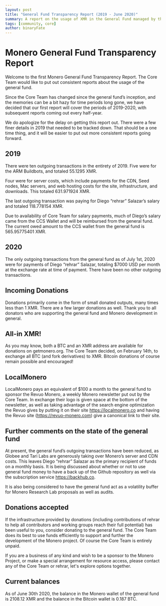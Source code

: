 ```yaml
---
layout: post
title: "General Fund Transparency Report (2019 - June 2020)"
summary: A report on the usage of XMR in the General Fund managed by the Core Team. Covers the years 2019 and the first half of 2020.
tags: [community, core]
author: binaryFate
---
```


# Monero General Fund Transparency Report
 
Welcome to the first Monero General Fund Transparency Report. The Core Team would like to put out consistent reports about the usage of the general fund.
 
Since the Core Team has changed since the general fund’s inception, and the memories can be a bit hazy for time periods long gone, we have decided that our first report will cover the periods of 2019-2020, with subsequent reports coming out every half-year.
 
We do apologize for the delay on getting this report out. There were a few finer details in 2019 that needed to be tracked down. That should be a one time thing, and it will be easier to put out more consistent reports going forward.
 
## 2019
 
There were ten outgoing transactions in the entirety of 2019. Five were for the ARM Buildbots, and totaled 55.1295 XMR.
 
Four were for server costs, which include payments for the CDN, Seed nodes, Mac servers, and web hosting costs for the site, infrastructure, and downloads. This totaled 631.971924‬ XMR.
 
The last outgoing transaction was paying for Diego “rehrar” Salazar’s salary and totaled 118.778154 XMR.
 
Due to availability of Core Team for salary payments, much of Diego’s salary came from the CCS Wallet and will be reimbursed from the general fund. The current owed amount to the CCS wallet from the general fund is 565.95775401 XMR.
 
## 2020
 
The only outgoing transactions from the general fund as of July 1st, 2020 were for payments of Diego “rehrar” Salazar, totaling $7000 USD per month at the exchange rate at time of payment. There have been no other outgoing transactions.
 
## Incoming Donations
 
Donations primarily come in the form of small donated outputs, many times less than 1 XMR. There are a few larger donations as well. Thank you to all donators who are supporting the general fund and Monero development in general.
 
## All-in XMR!
 
As you may know, both a BTC and an XMR address are available for donations on getmonero.org.
The Core Team decided, on February 14th, to exchange all BTC (and fork derivatives) to XMR. Bitcoin donations of course remain possible and encouraged!
 
## LocalMonero
 
LocalMonero pays an equivalent of $100 a month to the general fund to sponsor the Revuo Monero, a weekly Monero newsletter put out by the Core Team. In exchange their logo is given space at the bottom of the newsletter, as well as taking advantage of the search engine optimization the Revuo gives by putting it on their site https://localmonero.co and having the Revuo site (https://revuo-monero.com) give a canonical link to their site.
 
## Further comments on the state of the general fund
 
At present, the general fund’s outgoing transactions have been reduced, as Globee and Tari Labs are generously taking over Monero’s server and CDN costs. This leaves Diego “rehrar” Salazar as the primary recipient of funds on a monthly basis. It is being discussed about whether or not to use general fund money to have a back up of the Github repository as well via the subscription service https://backhub.co.
 
It is also being considered to have the general fund act as a volatility buffer for Monero Research Lab proposals as well as audits.
 
## Donations accepted
 
If the infrastructure provided by donations (including contributions of rehrar to help all contributors and working groups reach their full potential) has been useful to you, consider donating to the general fund. The Core Team does its best to use funds efficiently to support and further the development of the Monero project. Of course the Core Team is entirely unpaid.
 
If you are a business of any kind and wish to be a sponsor to the Monero Project, or make a special arrangement for resource access, please contact any of the Core Team or rehrar, let's explore options together.

## Current balances

As of June 30th 2020, the balance in the Monero wallet of the general fund is 2108.12 XMR and the balance in the Bitcoin wallet is 0.187 BTC.
